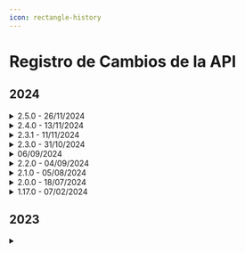 ```yaml
---
icon: rectangle-history
---
```


# Registro de Cambios de la API

## 2024

<details>

<summary>2.5.0 - 26/11/2024</summary>

El flujo de integración ideal se ha actualizado de acuerdo con los nuevos métodos disponibles en la actualización 2.4.0, lanzada el 13/11/2024.

</details>

<details>

<summary>2.4.0 - 13/11/2024</summary>

La API para recuperar datos de procesos ha sido ajustada:\
**GET/api/v2/processo/{idProcesso}**\
Este servicio permite a los clientes, a través de la API, recuperar un proceso con sus respectivos datos, signatarios y documentos del proceso.

Nuevos métodos también fueron habilitados:

* **POST/api/v1/processo/{idProcesso}/buscar-anexos-signatarios**\
  Permite recuperar los anexos de los signatarios especificando uno o más dentro del proceso.
* **GET/api/v1/processo/{idArquivoProcesso}/registro-assinaturas**\
  Permite recuperar el registro de firma en base64 de un archivo del proceso.
* **POST/api/v1/diretorio/buscar-pastas**\
  Permite recuperar datos de carpetas dentro de la cuenta.
* **POST/api/v1/usuarios/buscar-usuarios**\
  Permite recuperar los datos de usuarios de la cuenta.
* **GET/api/v1/conta/papeis-signatarios**\
  Permite recuperar los roles de signatarios en la cuenta.
* **POST/api/v1/conta/buscar-consumo-itens-assinatura**\
  Permite recuperar la cantidad de elementos relacionados con firmas (envíos, WhatsApp, SMS) utilizados dentro de un período específico.
* **GET/api/v1/conta/dados-assinatura**\
  Permite recuperar los detalles de una cuenta ArqSIGN.
* **PATCH/api/v1/confwebhook/{idConfWebHook}/alterar-status**\
  Permite cambiar el estado de las configuraciones de webhook.
* **POST/api/v1/confwebhook**\
  Permite registrar configuraciones de webhook.

</details>

<details>

<summary>2.3.1 - 11/11/2024</summary>

La versión 1 (V1) de los siguientes métodos ha sido descontinuada:

* **POST/api/v1/processo/enviar-documento-para-assinar**
* **GET/api/v1/processo/{idprocesso}**
* **PATCH/api/v1/processo/{idProcesso}/reenviar-processo**\
  Para más detalles, haga clic aquí.

</details>

<details>

<summary>2.3.0 - 31/10/2024</summary>

El menú **Webhook** ha sido creado en Integraciones. Su propósito es permitir a los clientes monitorear el progreso de los procesos de firma de documentos. Dependiendo de la configuración del webhook, el usuario recibirá datos de ejecución del proceso a través de eventos/disparadores.

</details>

<details>

<summary>06/09/2024</summary>

Se ha creado una nueva ruta para la API de ArqSIGN.\
La ruta [**https://api.arqsign.com/**](https://api.arqsign.com/) será descontinuada el **31/10/2024**, y todos los usuarios deben actualizar sus llamadas API a la nueva ruta: [**https://api-rest.arqsign.com/**](https://api-rest.arqsign.com/).\
La documentación oficial de la API de ArqSIGN ahora está disponible en: [**https://developers.arqsign.com/**](https://developers.arqsign.com/).\
Para más detalles, haga clic aquí.

</details>

<details>

<summary>2.2.0 - 04/09/2024</summary>

Se ha creado la versión dos (V2) del siguiente método:

* **PATCH api/v2/processo/reenviar-processo/{idProcesso}**\
  Esta versión ha sido completamente reestructurada para permitir no solo la reenvío simple y directo de un proceso, sino también la edición de datos como el tipo de entrega por correo electrónico o WhatsApp, método de entrega del código de seguridad, nombre del signatario y datos obligatorios requeridos para la validación o autocompletado, dependiendo de la cuenta o tipo de firma.

</details>

<details>

<summary>2.1.0 - 05/08/2024</summary>

El menú **API** ha sido creado en Integraciones. Su propósito es proporcionar al cliente la(s) clave(s) de acceso que serán utilizadas para la gestión y control de solicitudes API.

</details>

<details>

<summary>2.0.0 - 18/07/2024</summary>

Se ha creado la versión dos (V2) de los siguientes métodos:

* **POST api/v2/processo/enviar-documento-para-assinar**\
  Se han agregado los parámetros **gerarQrCode** y **obrigarLeitura**, junto con la opción de enviar múltiples documentos **.pdf** en el proceso.
* **GET /api/v2/processo/{idProcesso}**\
  La nueva versión del servicio de recuperación de procesos devuelve todos los documentos dentro del proceso especificado, lo cual no es posible utilizando la versión 1 del servicio.

</details>

<details>

<summary>1.17.0 - 07/02/2024</summary>

**Firmar Documento:** El sistema encontró un error al intentar firmar un documento enviado a través de la API.\
El sistema mostró la representación visual en una posición incorrecta para documentos enviados a través de la API con posicionamiento manual.

</details>

## 2023

<details>

<summary></summary>



</details>
